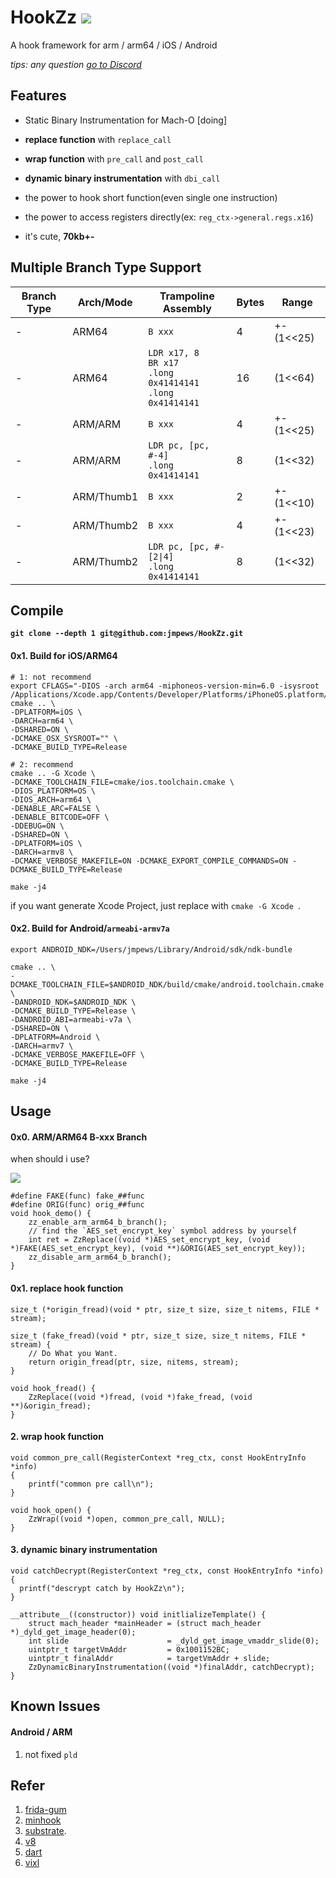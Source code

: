 # HookZz    [![](https://img.shields.io/badge/chat-on--discord-7289da.svg?style=flat-square&longCache=true&logo=discord)](https://discord.gg/P4uCTTH)

A hook framework for arm / arm64 / iOS / Android

_tips: any question [go to Discord](https://discordapp.com/invite/P4uCTTH)_

## Features

- Static Binary Instrumentation for Mach-O [doing]

- **replace function** with `replace_call`

- **wrap function** with `pre_call` and `post_call`

- **dynamic binary instrumentation** with `dbi_call`

- the power to hook short function(even single one instruction)

- the power to access registers directly(ex: `reg_ctx->general.regs.x16`)

- it's cute, **70kb+-**

## Multiple Branch Type Support

| Branch Type | Arch/Mode | Trampoline Assembly | Bytes | Range |
| - | - | - | - | - |
| - | ARM64 | `B xxx` | 4 | +-(1<<25) |
| - | ARM64 | `LDR x17, 8`<br>`BR x17`<br>`.long 0x41414141`<br>`.long 0x41414141` | 16 | (1<<64) |
| - | ARM/ARM | `B xxx` | 4 | +-(1<<25) |
| - | ARM/ARM | `LDR pc, [pc, #-4]`<br>`.long 0x41414141` | 8 | (1<<32) |
| - | ARM/Thumb1 | `B xxx` | 2 | +-(1<<10) |
| - | ARM/Thumb2 | `B xxx` | 4 | +-(1<<23) |
| - | ARM/Thumb2 | `LDR pc, [pc, #-[2\|4]`<br>`.long 0x41414141` | 8 | (1<<32) |

## Compile

**`git clone --depth 1 git@github.com:jmpews/HookZz.git`**

#### 0x1. Build for iOS/ARM64

```
# 1: not recommend
export CFLAGS="-DIOS -arch arm64 -miphoneos-version-min=6.0 -isysroot /Applications/Xcode.app/Contents/Developer/Platforms/iPhoneOS.platform/Developer/SDKs/iPhoneOS.sdk"
cmake .. \
-DPLATFORM=iOS \
-DARCH=arm64 \
-DSHARED=ON \
-DCMAKE_OSX_SYSROOT="" \
-DCMAKE_BUILD_TYPE=Release

# 2: recommend
cmake .. -G Xcode \
-DCMAKE_TOOLCHAIN_FILE=cmake/ios.toolchain.cmake \
-DIOS_PLATFORM=OS \
-DIOS_ARCH=arm64 \
-DENABLE_ARC=FALSE \
-DENABLE_BITCODE=OFF \
-DDEBUG=ON \
-DSHARED=ON \
-DPLATFORM=iOS \
-DARCH=armv8 \
-DCMAKE_VERBOSE_MAKEFILE=ON -DCMAKE_EXPORT_COMPILE_COMMANDS=ON -DCMAKE_BUILD_TYPE=Release

make -j4
```

if you want generate Xcode Project, just replace with `cmake -G Xcode `.

#### 0x2. Build for Android/`armeabi-armv7a`

```
export ANDROID_NDK=/Users/jmpews/Library/Android/sdk/ndk-bundle

cmake .. \
-DCMAKE_TOOLCHAIN_FILE=$ANDROID_NDK/build/cmake/android.toolchain.cmake \
-DANDROID_NDK=$ANDROID_NDK \
-DCMAKE_BUILD_TYPE=Release \
-DANDROID_ABI=armeabi-v7a \
-DSHARED=ON \
-DPLATFORM=Android \
-DARCH=armv7 \
-DCMAKE_VERBOSE_MAKEFILE=OFF \
-DCMAKE_BUILD_TYPE=Release 

make -j4
```

## Usage
#### 0x0. ARM/ARM64 B-xxx Branch

when should i use?

![](http://ww1.sinaimg.cn/large/a4decaedly1fwo1wdsum8j20af03gmx2.jpg)

```
#define FAKE(func) fake_##func
#define ORIG(func) orig_##func
void hook_demo() {
    zz_enable_arm_arm64_b_branch();
    // find the `AES_set_encrypt_key` symbol address by yourself
    int ret = ZzReplace((void *)AES_set_encrypt_key, (void *)FAKE(AES_set_encrypt_key), (void **)&ORIG(AES_set_encrypt_key));
    zz_disable_arm_arm64_b_branch();
}
```

#### 0x1. replace hook function
```
size_t (*origin_fread)(void * ptr, size_t size, size_t nitems, FILE * stream);

size_t (fake_fread)(void * ptr, size_t size, size_t nitems, FILE * stream) {
    // Do What you Want.
    return origin_fread(ptr, size, nitems, stream);
}

void hook_fread() {
    ZzReplace((void *)fread, (void *)fake_fread, (void **)&origin_fread);
}
```

#### 2. wrap hook function
```
void common_pre_call(RegisterContext *reg_ctx, const HookEntryInfo *info)
{
    printf("common pre call\n");
}

void hook_open() {
    ZzWrap((void *)open, common_pre_call, NULL);
}
```

#### 3. dynamic binary instrumentation
```
void catchDecrypt(RegisterContext *reg_ctx, const HookEntryInfo *info) {
  printf("descrypt catch by HookZz\n");
}

__attribute__((constructor)) void initlializeTemplate() {
    struct mach_header *mainHeader = (struct mach_header *)_dyld_get_image_header(0);
    int slide                      = _dyld_get_image_vmaddr_slide(0);
    uintptr_t targetVmAddr         = 0x1001152BC;
    uintptr_t finalAddr            = targetVmAddr + slide;
    ZzDynamicBinaryInstrumentation((void *)finalAddr, catchDecrypt);
}
```

## Known Issues

#### Android / ARM
1. not fixed `pld`

## Refer
1. [frida-gum](https://github.com/frida/frida-gum) 
2. [minhook](https://github.com/TsudaKageyu/minhook) 
3. [substrate](https://github.com/jevinskie/substrate).
4. [v8](https://github.com/v8/v8)
5. [dart](https://github.com/dart-lang/sdk)
6. [vixl](https://git.linaro.org/arm/vixl.git)
